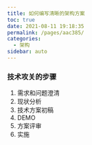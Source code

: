 ```yaml
---
title: 如何编写清晰的架构方案
toc: true
date: 2021-08-11 19:18:35
permalink: /pages/aac385/
categories:
  - 架构
sidebar: auto
---
```


### 技术攻关的步骤

1. 需求和问题澄清
2. 现状分析
3. 技术方案初稿
4. DEMO
5. 方案评审
6. 实施



